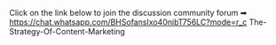Click on the link below to join the discussion community forum ➡ https://chat.whatsapp.com/BHSofansIxo40nibT756LC?mode=r_c
The-Strategy-Of-Content-Marketing
